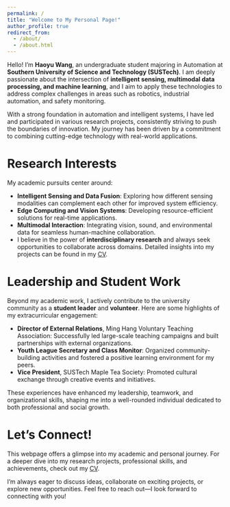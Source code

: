 ```yaml
---
permalink: /
title: "Welcome to My Personal Page!"
author_profile: true
redirect_from: 
  - /about/
  - /about.html
---
```


  Hello! I’m **Haoyu Wang**, an undergraduate student majoring in Automation at **Southern University of Science and Technology (SUSTech)**. I am deeply passionate about the intersection of **intelligent sensing, multimodal data processing, and machine learning**, and I aim to apply these technologies to address complex challenges in areas such as robotics, industrial automation, and safety monitoring.  

With a strong foundation in automation and intelligent systems, I have led and participated in various research projects, consistently striving to push the boundaries of innovation. My journey has been driven by a commitment to combining cutting-edge technology with real-world applications.  

Research Interests
======
My academic pursuits center around:  
- **Intelligent Sensing and Data Fusion**: Exploring how different sensing modalities can complement each other for improved system efficiency.  
- **Edge Computing and Vision Systems**: Developing resource-efficient solutions for real-time applications.  
- **Multimodal Interaction**: Integrating vision, sound, and environmental data for seamless human-machine collaboration.
- I believe in the power of **interdisciplinary research** and always seek opportunities to collaborate across domains. Detailed insights into my projects can be found in my [CV](./cv.md).  

Leadership and Student Work 
======
Beyond my academic work, I actively contribute to the university community as a **student leader** and **volunteer**. Here are some highlights of my extracurricular engagement:  
- **Director of External Relations**, Ming Hang Voluntary Teaching Association: Successfully led large-scale teaching campaigns and built partnerships with external organizations.  
- **Youth League Secretary and Class Monitor**: Organized community-building activities and fostered a positive learning environment for my peers.  
- **Vice President**, SUSTech Maple Tea Society: Promoted cultural exchange through creative events and initiatives.  

These experiences have enhanced my leadership, teamwork, and organizational skills, shaping me into a well-rounded individual dedicated to both professional and social growth.  

Let’s Connect!  
======
This webpage offers a glimpse into my academic and personal journey. For a deeper dive into my research projects, professional skills, and achievements, check out my [CV](./cv.md).  

I’m always eager to discuss ideas, collaborate on exciting projects, or explore new opportunities. Feel free to reach out—I look forward to connecting with you!  
